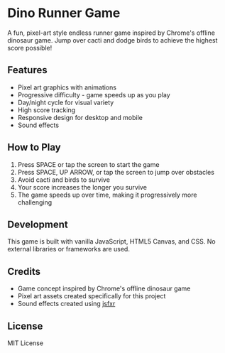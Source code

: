 # Dino Runner Game

A fun, pixel-art style endless runner game inspired by Chrome's offline dinosaur game. Jump over cacti and dodge birds to achieve the highest score possible!

## Features

- Pixel art graphics with animations
- Progressive difficulty - game speeds up as you play
- Day/night cycle for visual variety
- High score tracking
- Responsive design for desktop and mobile
- Sound effects

## How to Play

1. Press SPACE or tap the screen to start the game
2. Press SPACE, UP ARROW, or tap the screen to jump over obstacles
3. Avoid cacti and birds to survive
4. Your score increases the longer you survive
5. The game speeds up over time, making it progressively more challenging

## Development

This game is built with vanilla JavaScript, HTML5 Canvas, and CSS. No external libraries or frameworks are used.

## Credits

- Game concept inspired by Chrome's offline dinosaur game
- Pixel art assets created specifically for this project
- Sound effects created using [jsfxr](https://sfxr.me/)

## License

MIT License 